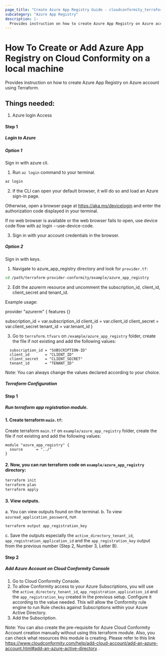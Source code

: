 ```yaml
---
page_title: "Create Azure App Registry Guide - cloudconformity_terraform"
subcategory: "Azure App Registry"
description: |-
  Provides instruction on how to create Azure App Registry on Azure account using Terraform.
---
```


# How To Create or Add Azure App Registry on Cloud Conformity on a local machine
Provides instruction on how to create Azure App Registry on Azure account using Terraform.

## Things needed:
1. Azure login Access

#### Step 1

##### Login to Azure

##### Option 1
Sign in with azure cli.
1. Run `az login` command to your terminal.
```sh
az login
```
2. If the CLI can open your default browser, it will do so and load an Azure sign-in page.

Otherwise, open a browser page at https://aka.ms/devicelogin and enter the authorization code displayed in your terminal.

If no web browser is available or the web browser fails to open, use device code flow with az login --use-device-code.

3. Sign in with your account credentials in the browser.

##### Option 2
Sign in with keys.
1. Navigate to azure_app_registry directory and look for `provider.tf`:
```sh
cd /path/terraform-provider-conformity/example/azure_app_registry
```
2. Edit the azurerm resource and uncomment the subscription_id, client_id, client_secret and tenant_id.
   
Example usage: 

provider "azurerm" {
  features {}

  subscription_id = var.subscription_id
  client_id       = var.client_id
  client_secret   = var.client_secret
  tenant_id       = var.tenant_id
}

3. Go to `terraform.tfvars` on `/example/azure_app_registry` folder, create the file if not existing and add the following values:

```hcl
  subscription_id = "SUBSCRIPTION-ID"
  client_id       = "CLIENT_ID"
  client_secret   = "CLIENT_SECRET"
  tenant_id       = "TENANT_ID"
```
Note: You can always change the values declared according to your choice.


##### Terraform Configuration

#### Step 1

##### Run terraform app registration module.

#### 1. Create terraform `main.tf`:

Create terraform `main.tf` on `example/azure_app_registry` folder, create the file if not existing and add the following values:
  
```hcl
module "azure_app_registry" {
  source      = "../"
}
```

#### 2. Now, you can run terraform code on `example/azure_app_registry` directory:
```sh
terraform init
terraform plan
terraform apply
```
#### 3. View outputs.
a. You can view outputs found on the terminal.
b. To view `azuread_application_password`, run
```sh
terraform output app_registration_key
```
c. Save the outputs especially the `active_directory_tenant_id`, `app_registration_application_id` and the `app_registration_key` output from the previous number (Step 2, Number 3, Letter B).

#### Step 2

##### Add Azure Account on Cloud Conformity Console
1. Go to Cloud Conformity Console.
2. To allow Conformity access to your Azure Subscriptions, you will use the `active_directory_tenant_id`, `app_registration_application_id` and the `app_registration_key` created in the previous setup. Configure it according to the value needed. This will allow the Conformity rule engine to run Rule checks against Subscriptions within your Azure Active Directory.
3. Add the Subscription.

Note: You can also create the pre-requisite for Azure Cloud Conformity Account creation manually without using this terraform module. Also, you can check what resources this module is creating. Please refer to this link https://www.cloudconformity.com/help/add-cloud-account/add-an-azure-account.html#add-an-azure-active-directory .